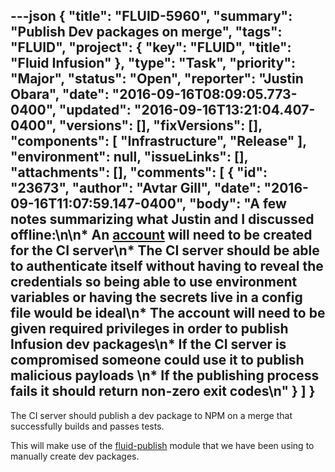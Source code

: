 ---json
{
  "title": "FLUID-5960",
  "summary": "Publish Dev packages on merge",
  "tags": "FLUID",
  "project": {
    "key": "FLUID",
    "title": "Fluid Infusion"
  },
  "type": "Task",
  "priority": "Major",
  "status": "Open",
  "reporter": "Justin Obara",
  "date": "2016-09-16T08:09:05.773-0400",
  "updated": "2016-09-16T13:21:04.407-0400",
  "versions": [],
  "fixVersions": [],
  "components": [
    "Infrastructure",
    "Release"
  ],
  "environment": null,
  "issueLinks": [],
  "attachments": [],
  "comments": [
    {
      "id": "23673",
      "author": "Avtar Gill",
      "date": "2016-09-16T11:07:59.147-0400",
      "body": "A few notes summarizing what Justin and I discussed offline:\n\n* An [account](https://www.npmjs.com/signup) will need to be created for the CI server\n* The CI server should be able to authenticate itself without having to reveal the credentials so being able to use environment variables or having the secrets live in a config file would be ideal\n* The account will need to be given required privileges in order to publish Infusion dev packages\n* If the CI server is compromised someone could use it to publish malicious payloads&#x20;\n* If the publishing process fails it should return non-zero exit codes\n"
    }
  ]
}
---
The CI server should publish a dev package to NPM on a merge that successfully builds and passes tests.

This will make use of the [fluid-publish](https://github.com/fluid-project/fluid-publish) module that we have been using to manually create dev packages.

        